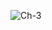 ![Ch-3](https://user-images.githubusercontent.com/90183587/146193221-9a9c45ed-4558-47ef-bff5-9c34ed40b835.jpg)
